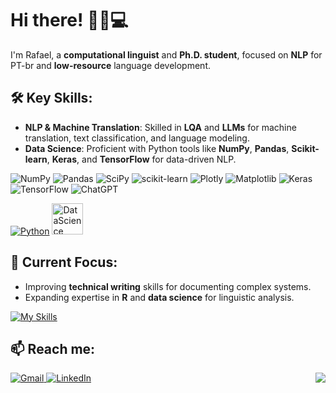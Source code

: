 # Hi there! 👋🏻💻  
I'm Rafael, a **computational linguist** and **Ph.D. student**, focused on **NLP** for PT-br and **low-resource** language development.

## 🛠️ Key Skills:  
- **NLP & Machine Translation**: Skilled in **LQA** and **LLMs** for machine translation, text classification, and language modeling.  
- **Data Science**: Proficient with Python tools like **NumPy**, **Pandas**, **Scikit-learn**, **Keras**, and **TensorFlow** for data-driven NLP.

![NumPy](https://img.shields.io/badge/numpy-%23013243.svg?style=for-the-badge&logo=numpy&logoColor=white)
![Pandas](https://img.shields.io/badge/pandas-%23150458.svg?style=for-the-badge&logo=pandas&logoColor=white)
![SciPy](https://img.shields.io/badge/SciPy-%230C55A5.svg?style=for-the-badge&logo=scipy&logoColor=%white)
![scikit-learn](https://img.shields.io/badge/scikit--learn-%23F7931E.svg?style=for-the-badge&logo=scikit-learn&logoColor=white)
![Plotly](https://img.shields.io/badge/Plotly-%233F4F75.svg?style=for-the-badge&logo=plotly&logoColor=white)
![Matplotlib](https://img.shields.io/badge/Matplotlib-%23ffffff.svg?style=for-the-badge&logo=Matplotlib&logoColor=black)
![Keras](https://img.shields.io/badge/Keras-%23D00000.svg?style=for-the-badge&logo=Keras&logoColor=white)
![TensorFlow](https://img.shields.io/badge/TensorFlow-%23FF6F00.svg?style=for-the-badge&logo=TensorFlow&logoColor=white)
![ChatGPT](https://img.shields.io/badge/chatGPT-74aa9c?style=for-the-badge&logo=openai&logoColor=white)

[![Python](https://skillicons.dev/icons?i=py&theme=light)](https://skillicons.dev)  <img src="https://camo.githubusercontent.com/3ac7b08a3ab3fcd8ea407a5b4c6fc3f0a89d5ef5d0d2cef9ca3286b9c2ec2f80/68747470733a2f2f75706c6f61642e77696b696d656469612e6f72672f77696b6970656469612f636f6d6d6f6e732f7468756d622f632f63662f4e65775f506f7765725f42495f4c6f676f2e7376672f3230343870782d4e65775f506f7765725f42495f4c6f676f2e7376672e706e67" alt="DataScience" width="50" height="50">

## 🔭 Current Focus:

- Improving **technical writing** skills for documenting complex systems.
- Expanding expertise in **R** and **data science** for linguistic analysis.

[![My Skills](https://skillicons.dev/icons?i=r,js,react,css,docker,git&theme=light)](https://skillicons.dev)


## 📫 Reach me:

<a href="mailto:rafael.macario@usp.br">
  <img src="https://img.shields.io/badge/Gmail-D14836?style=for-the-badge&logo=gmail&logoColor=white" alt="Gmail">
</a> <a href="https://www.linkedin.com/in/rafaelmacariofernandes/" target="_blank">
  <img src="https://img.shields.io/badge/linkedin-%230077B5.svg?style=for-the-badge&logo=linkedin&logoColor=white" alt="LinkedIn">
</a>


<a href="https://github.com/rmaacario/github-readme-stats&show_icons=true&theme=dark">
  <img align="right" src="https://github-readme-stats.vercel.app/api/top-langs/?username=rmaacario&show_icons=true&theme=dark" />
</a>
